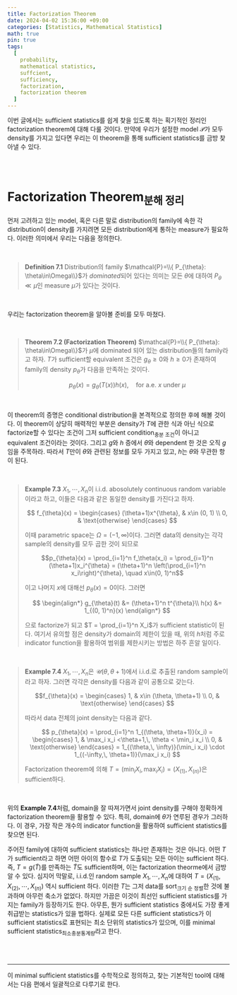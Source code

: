 ```yaml
---
title: Factorization Theorem
date: 2024-04-02 15:36:00 +09:00
categories: [Statistics, Mathematical Statistics]
math: true
pin: true
tags:
  [
    probability,
    mathematical statistics,
    suffcient,
    sufficiency,
    factorization,
    factorization theorem
  ]
---
```



이번 글에서는 sufficient statistics를 쉽게 찾을 있도록 하는 획기적인 정리인 factorization theorem에 대해 다룰 것이다. 만약에 우리가 설정한 model $\mathcal{P}$가 모두 density를 가지고 있다면 우리는 이 theorem을 통해 sufficient statistics를 금방 찾아낼 수 있다.

<br>
<br>

# Factorization Theorem<sub>분해 정리</sub>

먼저 고려하고 있는 model, 혹은 다른 말로 distribution의 family에 속한 각 distribution이 density를 가지려면 모든 distribution에게 통하는 measure가 필요하다. 이러한 의미에서 우리는 다음을 정의한다.

<br>

> **Definition 7.1** Distribution의 family $\mathcal{P}=\\{ P_{\theta}: \theta\in\Omega\\}$가 *dominated*되어 있다는 의미는 모든 $\theta$에 대하여 $P_{\theta}\ll\mu$인 measure $\mu$가 있다는 것이다.
>

<br>

우리는 factorization theorem을 알아볼 준비를 모두 마쳤다.

<br>

> **Theorem 7.2 (Factorization Theorem)** $\mathcal{P}=\\{ P_{\theta}: \theta\in\Omega\\}$가 $\mu$에 dominated 되어 있는 distribution들의 family라고 하자. $T$가 sufficient할 equivalent 조건은 $g_{\theta}\ge 0$와 $h\ge 0$가 존재하여 family의 density $p_{\theta}$가 다음을 만족하는 것이다.
>
> $$ p_{\theta}(x) = g_{\theta}(T(x))h(x), \quad \text{for a.e. $x$ under $\mu$}$$
>

<br>

이 theorem의 증명은 conditional distribution을 본격적으로 정의한 후에 해볼 것이다. 이 theorem이 상당히 매력적인 부분은 density가 $T$에 관한 식과 아닌 식으로 factorize할 수 있다는 조건이 그저 sufficient condition<sub>충분 조건</sub>이 아니고 equivalent 조건이라는 것이다. 그리고 $g$와 $h$ 증에서 $\theta$와 dependent 한 것은 오직 $g$임을 주목하라. 따라서 $T$만이 $\theta$와 관련된 정보를 모두 가지고 있고, $h$는 $\theta$와 무관한 항이 된다.

<br>

> **Example 7.3** $X_1, \cdots, X_n$이 i.i.d. abosolutely continuous random variable이라고 하고, 이들은 다음과 같은 동일한 density를 가진다고 하자.
>
> $$ f_{\theta}(x) = \begin{cases} 
> (\theta+1)x^{\theta}, & x\in (0, 1) \\
> 0, & \text{otherwise}
> \end{cases}
> $$
>
> 이때 parametric space는 $\Omega = (-1, \infty)$이다. 그러면 data의 density는 각각 sample의 density를 모두 곱한 것이 되므로
>
> $$p_{\theta}(x) = \prod_{i=1}^n f_\theta(x_i) = \prod_{i=1}^n (\theta+1)x_i^{\theta} = (\theta+1)^n \left(\prod_{i=1}^n x_i\right)^{\theta}, \quad x\in(0, 1)^n$$
>
> 이고 나머지 $x$에 대해선 $p_{\theta}(x) = 0$이다. 그러면
>
> $$
> \begin{align*}
> g_{\theta}(t) &= (\theta+1)^n t^{\theta}\\
> h(x) &= 1_{(0, 1)^n}(x)
> \end{align*}
> $$
>
> 으로 factorize가 되고 $T = \prod_{i=1}^n X_i$가 sufficient statistic이 된다. 여기서 유의할 점은 density가 domain의 제한이 있을 때, 위의 $h$처럼 주로 indicator function을 활용하여 범위를 제한시키는 방법은 하주 흔알 일이다.
>

<br>

> **Example 7.4**  $X_1, \cdots, X_n$은 $\mathcal{U}(\theta, \theta+1)$에서 i.i.d.로 추출된 random sample이라고 하자. 그러면 각각은 density를 다음과 같이 공통으로 갖는다.
>
> $$f_{\theta}(x) = \begin{cases}
> 1, & x\in (\theta, \theta+1) \\
> 0, & \text{otherwise}
> \end{cases}
> $$
>
> 따라서 data 전체의 joint density는 다음과 같다.
>
> $$ p_{\theta}(x) = \prod_{i=1}^n 1_{(\theta, \theta+1)}(x_i) = 
> \begin{cases}
> 1, & \max_i x_i <\theta+1,\, \theta < \min_i x_i \\
> 0, & \text{otherwise}
> \end{cases} = 1_{(\theta,\, \infty)}(\min_i x_i) \cdot 1_{(-\infty,\, \theta+1)}(\max_i x_i)
> $$
>
> Factorization theorem에 의해 $T = (\min_i X_i, \max_i X_i) = (X_{(1)}, X_{(n)})$은 sufficient하다.
>

<br>

위의 **Example 7.4**처럼, domain을 잘 따져가면서 joint density를 구해야 정확하게 factorization theorem을 활용할 수 있다. 특히, domain에 $\theta$가 연루된 경우가 그러하다. 이 경우, 가장 작은 개수의 indicator function을 활용하여 sufficient statistics를 찾으면 된다.

주어진 family에 대하여 sufficient statistics는 하나만 존재하는 것은 아니다. 어떤 $T$가 sufficient라고 하면 어떤 아이의 함수로 $T$가 도출되는 모든 아이는 sufficient 하다. 즉, $T = g(\tilde{T})$를 만족하는 $\tilde{T}$도 sufficient하며, 이는 factorization theorme에서 금방 알 수 있다. 심지어 막말로, i.i.d.인 random sample $X_1, \cdots, X_n$에 대하여 $T = (X_{(1)}, X_{(2)}, \cdots, X_{(n)})$ 역시 sufficient 하다. 이러한 $T$는 그저 data를 sort<sub>크기 순 정렬</sub>한 것에 불과하며 아무런 축소가 없었다. 하지만 가끔은 이것이 최선인 sufficient statistics를 가지는 family가 등장하기도 한다. 아무튼, 뭔가 sufficient statistics 중에서도 가장 좋게 취급받는 statistics가 있을 법하다. 실제로 모든 다른 sufficient statistics가 이 sufficient statistics로 표현되는 최소 단위의 statistics가 있으며, 이를 minimal sufficient statistics<sub>최소충분통계량</sub>라고 한다.

<br>
<br>

---
이 minimal sufficient statistics를 수학적으로 정의하고, 찾는 기본적인 tool에 대해서는 다음 편에서 일괄적으로 다루기로 한다.